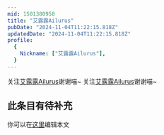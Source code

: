 ```yaml
---
mid: 1501380958
title: "艾露露Ailurus"
pubDate: "2024-11-04T11:22:15.818Z"
updatedDate: "2024-11-04T11:22:15.818Z"
profile:
  {
    Nickname: ["艾露露Ailurus"],
  }
---
```


关注[艾露露Ailurus](https://space.bilibili.com/1501380958)谢谢喵~ 关注[艾露露Ailurus](https://space.bilibili.com/1501380958)谢谢喵~

## 此条目有待补充
你可以在[这里](https://github.com/Yuhanawa/VTuber.ICU-Content/edit/master/v/艾露露Ailurus/index.md)编辑本文
